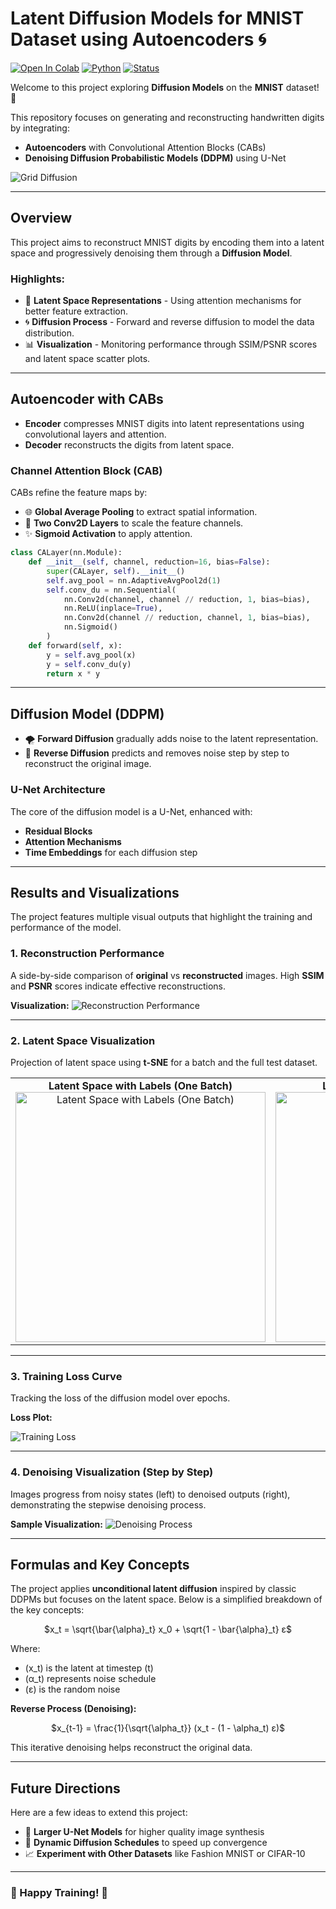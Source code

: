 # **Latent Diffusion Models for MNIST Dataset using Autoencoders 🌀**

[![Open In Colab](https://colab.research.google.com/assets/colab-badge.svg)](https://colab.research.google.com/drive/14pAGmyrSIaKhb6eVCmHPOk8dlxQ-aydW?usp=sharing)
[![Python](https://img.shields.io/badge/python-3.7%20%7C%203.8%20%7C%203.9-blue)](https://www.python.org/downloads/release/python-380/)
[![Status](https://img.shields.io/badge/status-active-green)]()

Welcome to this project exploring **Diffusion Models** on the **MNIST** dataset! 🚀

This repository focuses on generating and reconstructing handwritten digits by integrating:
- **Autoencoders** with Convolutional Attention Blocks (CABs)
- **Denoising Diffusion Probabilistic Models (DDPM)** using U-Net

![Grid Diffusion](assets/grid_diffusion_gif.gif)

---


## **Overview**
This project aims to reconstruct MNIST digits by encoding them into a latent space and progressively denoising them through a **Diffusion Model**.

### Highlights:
- 🧠 **Latent Space Representations** - Using attention mechanisms for better feature extraction.
- 🌀 **Diffusion Process** - Forward and reverse diffusion to model the data distribution.
- 📊 **Visualization** - Monitoring performance through SSIM/PSNR scores and latent space scatter plots.

---

## **Autoencoder with CABs**
- **Encoder** compresses MNIST digits into latent representations using convolutional layers and attention.
- **Decoder** reconstructs the digits from latent space.

### Channel Attention Block (CAB)
CABs refine the feature maps by:
- 🌐 **Global Average Pooling** to extract spatial information.
- 🔄 **Two Conv2D Layers** to scale the feature channels.
- ✨ **Sigmoid Activation** to apply attention.

```python
class CALayer(nn.Module):
    def __init__(self, channel, reduction=16, bias=False):
        super(CALayer, self).__init__()
        self.avg_pool = nn.AdaptiveAvgPool2d(1)
        self.conv_du = nn.Sequential(
            nn.Conv2d(channel, channel // reduction, 1, bias=bias),
            nn.ReLU(inplace=True),
            nn.Conv2d(channel // reduction, channel, 1, bias=bias),
            nn.Sigmoid()
        )
    def forward(self, x):
        y = self.avg_pool(x)
        y = self.conv_du(y)
        return x * y
```

---

## **Diffusion Model (DDPM)**
- 🌪️ **Forward Diffusion** gradually adds noise to the latent representation.
- 🌟 **Reverse Diffusion** predicts and removes noise step by step to reconstruct the original image.

### U-Net Architecture
The core of the diffusion model is a U-Net, enhanced with:
- **Residual Blocks**
- **Attention Mechanisms**
- **Time Embeddings** for each diffusion step

---

## **Results and Visualizations**
The project features multiple visual outputs that highlight the training and performance of the model.

### 1. **Reconstruction Performance**
A side-by-side comparison of **original** vs **reconstructed** images. High **SSIM** and **PSNR** scores indicate effective reconstructions.

**Visualization:**
![Reconstruction Performance](assets/latent_performance_reconstruction.png)

---

### 2. **Latent Space Visualization**
Projection of latent space using **t-SNE** for a batch and the full test dataset.


<table>
  <tr>
    <td align="center">
      <strong>Latent Space with Labels (One Batch)</strong><br>
      <img src="assets/Latent_Space_Visualization_with_Labels_one_batch.png" alt="Latent Space with Labels (One Batch)" width="400px">
    </td>
    <td align="center">
      <strong>Latent Space (Full Test Dataset)</strong><br>
      <img src="assets/Latent_Space_Visualization_with_Labels_full_test.png" alt="Latent Space Full Test" width="400px">
    </td>
  </tr>
</table>

---

### 3. **Training Loss Curve**
Tracking the loss of the diffusion model over epochs.

**Loss Plot:**


![Training Loss](assets/diffusion_tarin_loss.png)

---

### 4. **Denoising Visualization (Step by Step)**
Images progress from noisy states (left) to denoised outputs (right), demonstrating the stepwise denoising process.

**Sample Visualization:**
![Denoising Process](assets/sample_denoising_x1000_to_x0.png)

---

## **Formulas and Key Concepts**
The project applies **unconditional latent diffusion** inspired by classic DDPMs but focuses on the latent space. Below is a simplified breakdown of the key concepts:

<p align="center">
$x_t = \sqrt{\bar{\alpha}_t} x_0 + \sqrt{1 - \bar{\alpha}_t} ε$
</p>

Where:
- \(x_t\) is the latent at timestep \(t\)
- \(α_t\) represents noise schedule
- \(ε\) is the random noise

**Reverse Process (Denoising):**
<p align="center">
$x_{t-1} = \frac{1}{\sqrt{\alpha_t}} (x_t - (1 - \alpha_t) ε)$
</p>

This iterative denoising helps reconstruct the original data.

---

## **Future Directions**
Here are a few ideas to extend this project:
- 🧱 **Larger U-Net Models** for higher quality image synthesis
- 🔄 **Dynamic Diffusion Schedules** to speed up convergence
- 📈 **Experiment with Other Datasets** like Fashion MNIST or CIFAR-10

---

### 🚀 Happy Training! 🧠

